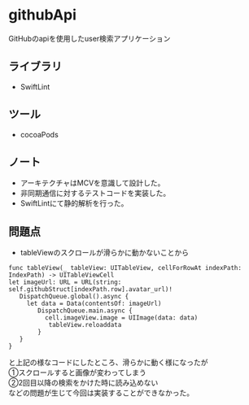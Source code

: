 # githubApi
GitHubのapiを使用したuser検索アプリケーション

## ライブラリ
* SwiftLint

## ツール
* cocoaPods

## ノート
* アーキテクチャはMCVを意識して設計した。
* 非同期通信に対するテストコードを実装した。
* SwiftLintにて静的解析を行った。

## 問題点
* tableViewのスクロールが滑らかに動かないことから

~~~
func tableView(_ tableView: UITableView, cellForRowAt indexPath: IndexPath) -> UITableViewCell 
let imageUrl: URL = URL(string: self.githubStruct[indexPath.row].avatar_url)!    
   DispatchQueue.global().async {  
     let data = Data(contentsOf: imageUrl)
        DispatchQueue.main.async {  
          cell.imageView.image = UIImage(data: data)  
           tableView.reloaddata  
        }  
   }  
}
~~~

と上記の様なコードにしたところ、滑らかに動く様になったが  
①スクロールすると画像が変わってしまう  
②2回目以降の検索をかけた時に読み込めない  
などの問題が生じて今回は実装することができなかった。
